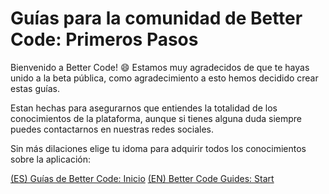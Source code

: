 # Guías para la comunidad de Better Code: Primeros Pasos

Bienvenido a Better Code! :smile:
Estamos muy agradecidos de que te hayas unido a la beta pública, como agradecimiento a esto hemos decidido crear estas guías.

Estan hechas para asegurarnos que entiendes la totalidad de los conocimientos de la plataforma, aunque si tienes alguna duda siempre puedes contactarnos en nuestras redes sociales.

Sin más dilaciones elige tu idoma para adquirir todos los conocimientos sobre la aplicación:

[(ES) Guías de Better Code: Inicio](#)
[(EN) Better Code Guides: Start](#)
